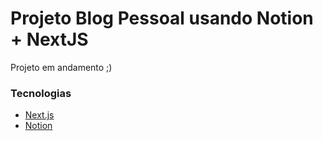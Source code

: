 # Projeto Blog Pessoal usando Notion + NextJS

Projeto em andamento ;) 

### Tecnologias 

- [Next.js](https://nextjs.org/)
- [Notion](https://www.notion.so/)